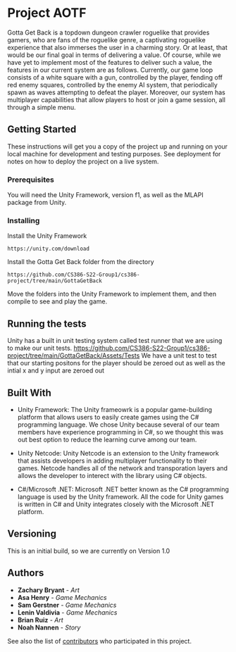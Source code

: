# Project AOTF

Gotta Get Back is a topdown dungeon crawler roguelike that provides gamers, who are fans of the roguelike genre, a captivating roguelike experience that also immerses the user in a charming story. Or at least, that would be our final goal in terms of delivering a value. Of course, while we have yet to implement most of the features to deliver such a value, the features in our current system are as follows. Currently, our game loop consists of a white square with a gun, controlled by the player, fending off red enemy squares, controlled by the enemy AI system, that periodically spawn as waves attempting to defeat the player. Moreover, our system has multiplayer capabilities that allow players to host or join a game session, all through a simple menu.

## Getting Started

These instructions will get you a copy of the project up and running on your local machine for development and testing purposes. See deployment for notes on how to deploy the project on a live system.

### Prerequisites

You will need the Unity Framework, version f1, as well as the MLAPI package from Unity.

### Installing

Install the Unity Framework

```
https://unity.com/download
```

Install the Gotta Get Back folder from the directory 
```
https://github.com/CS386-S22-Group1/cs386-project/tree/main/GottaGetBack
```
Move the folders into the Unity Framework to implement them, and then compile to see and play the game.

## Running the tests

Unity has a built in unit testing system called test runner that we are using to make our unit tests.
https://github.com/CS386-S22-Group1/cs386-project/tree/main/GottaGetBack/Assets/Tests
We have a unit test to test that our starting positons for the player should be zeroed out as well as the intial x and y input are zeroed out

## Built With

* Unity Framework: The Unity frameowrk is a popular game-building platform that allows users to easily create games using the C# programming language. We chose Unity because several of our team members have experience programming in C#, so we thought this was out best option to reduce the learning curve among our team.

* Unity Netcode: Unity Netcode is an extension to the Unity framework that assists developers in adding multiplayer functionality to their games. Netcode handles all of the network and transporation layers and allows the developer to interect with the library using C# objects.

* C#/Microsoft .NET: Microsoft .NET better known as the C# programming language is used by the Unity framework. All the code for Unity games is written in C# and Unity integrates closely with the Microsoft .NET platform.

## Versioning
This is an initial build, so we are currently on Version 1.0

## Authors

* **Zachary Bryant** - *Art* 
* **Asa Henry** - *Game Mechanics*
* **Sam Gerstner** - *Game Mechanics*
* **Lenin Valdivia** - *Game Mechanics*
* **Brian Ruiz** - *Art*
* **Noah Nannen** - *Story*

See also the list of [contributors](https://github.com/CS386-S22-Group1/cs386-project/graphs/contributors) who participated in this project.
